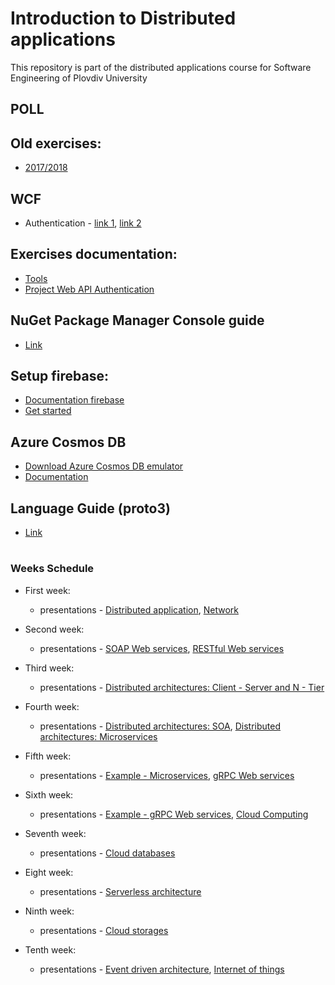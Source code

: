 # Introduction to Distributed applications
This repository is part of the distributed applications course for Software Engineering of Plovdiv University


## POLL


## Old exercises:
* [2017/2018](https://github.com/pkyurkchiev/distributed-applications-se/tree/master/exercises)


## WCF
* Authentication - [link 1](https://docs.microsoft.com/en-us/dotnet/framework/wcf/feature-details/how-to-authenticate-with-a-user-name-and-password?fbclid=IwAR2dwCDPFCpg4yDVMe2aCWaqE_JaDNKKyXGypmjVOYVxImQ_-7tqUrnUaTI), [link 2](https://docs.microsoft.com/en-us/dotnet/framework/wcf/feature-details/how-to-use-a-custom-user-name-and-password-validator?fbclid=IwAR2fo0ByIoWfjYwteldH1xenNNelPC1G_FMMDDWf47IWy4IpyU10COuDCZo)


## Exercises documentation:
* [Tools](https://github.com/pkyurkchiev/distributed-applications-se/tree/master/documentations/tools.md)
* [Project Web API Authentication](https://github.com/pkyurkchiev/distributed-applications-se/tree/master/documentations/project-authentication.md)


## NuGet Package Manager Console guide
* [Link](https://github.com/pkyurkchiev/distributed-applications-se/tree/master/documentations/nuget-console.md)


## Setup firebase:
* [Documentation firebase](https://github.com/pkyurkchiev/distributed-applications-se/tree/master/documentations/setup-firebase.md)
* [Get started](https://firebase.google.com/docs/functions/get-started)


## Azure Cosmos DB
* [Download Azure Cosmos DB emulator](https://aka.ms/cosmosdb-emulator)
* [Documentation](https://docs.microsoft.com/en-us/azure/cosmos-db/local-emulator)


## Language Guide (proto3)
* [Link](https://developers.google.com/protocol-buffers/docs/proto3#packages)


#
### Weeks Schedule

* First week: 
  * presentations - [Distributed application](https://github.com/pkyurkchiev/distributed-applications-se/tree/master/presentations/Lecture-01.pdf), [Network](https://github.com/pkyurkchiev/distributed-applications-se/tree/master/presentations/Lecture-02.pdf)
  
* Second week:
  * presentations - [SOAP Web services](https://github.com/pkyurkchiev/distributed-applications-se/tree/master/presentations/Lecture-03.pdf), [RESTful Web services](https://github.com/pkyurkchiev/distributed-applications-se/tree/master/presentations/Lecture-04.pdf)
  
* Third week:
  * presentations - [Distributed architectures: Client - Server and N - Tier](https://github.com/pkyurkchiev/distributed-applications-se/tree/master/presentations/Lecture-05.pdf)
  
* Fourth week:
  * presentations - [Distributed architectures: SOA](https://github.com/pkyurkchiev/distributed-applications-se/tree/master/presentations/Lecture-06.pdf), [Distributed architectures: Microservices](https://github.com/pkyurkchiev/distributed-applications-se/tree/master/presentations/Lecture-07.pdf)
  
* Fifth week:
  * presentations - [Example - Microservices](https://github.com/pkyurkchiev/microservices-skeleton-net-core), [gRPC Web services](https://github.com/pkyurkchiev/distributed-applications-se/tree/master/presentations/Lecture-08.pdf)
  
* Sixth week:
  * presentations - [Example - gRPC Web services](https://github.com/pkyurkchiev/distributed-applications-se/tree/master/examples/GrpcGreeter), [Cloud Computing](https://github.com/pkyurkchiev/distributed-applications-se/tree/master/presentations/Lecture-09.pdf)
  
* Seventh week:
  * presentations - [Cloud databases](https://github.com/pkyurkchiev/distributed-applications-se/tree/master/presentations/Lecture-10.pdf)
  
* Eight week:
  * presentations - [Serverless architecture](https://github.com/pkyurkchiev/distributed-applications-se/tree/master/presentations/Lecture-11.pdf)
  
* Ninth week:
  * presentations - [Cloud storages](https://github.com/pkyurkchiev/distributed-applications-se/tree/master/presentations/Lecture-12.pdf)
  
* Tenth week:
  * presentations - [Event driven architecture](https://github.com/pkyurkchiev/distributed-applications-se/tree/master/presentations/Lecture-13.pdf), [Internet of things](https://github.com/pkyurkchiev/distributed-applications-se/tree/master/presentations/Lecture-14.pdf)
